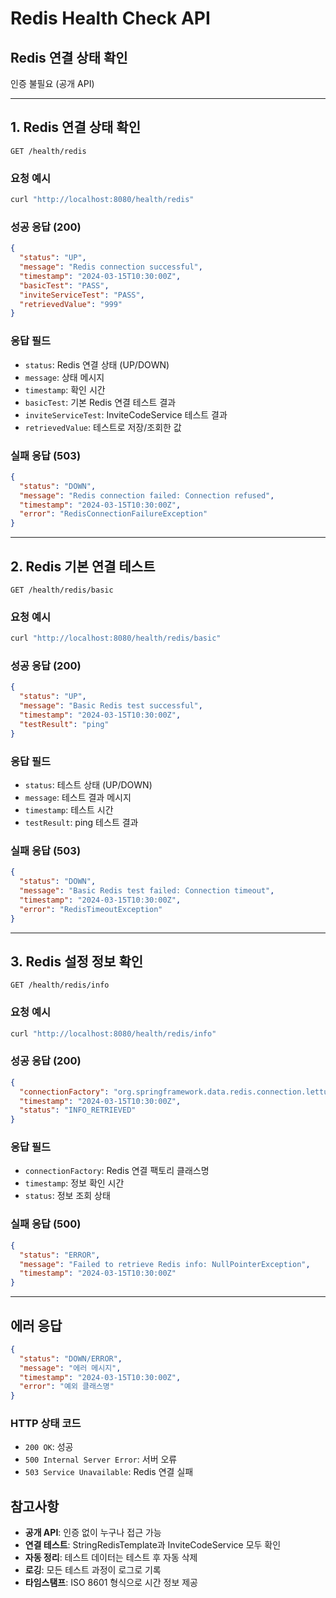 # Redis Health Check API

## Redis 연결 상태 확인
인증 불필요 (공개 API)

---

## 1. Redis 연결 상태 확인
```
GET /health/redis
```

### 요청 예시
```bash
curl "http://localhost:8080/health/redis"
```

### 성공 응답 (200)
```json
{
  "status": "UP",
  "message": "Redis connection successful",
  "timestamp": "2024-03-15T10:30:00Z",
  "basicTest": "PASS",
  "inviteServiceTest": "PASS",
  "retrievedValue": "999"
}
```

### 응답 필드
- `status`: Redis 연결 상태 (UP/DOWN)
- `message`: 상태 메시지
- `timestamp`: 확인 시간
- `basicTest`: 기본 Redis 연결 테스트 결과
- `inviteServiceTest`: InviteCodeService 테스트 결과
- `retrievedValue`: 테스트로 저장/조회한 값

### 실패 응답 (503)
```json
{
  "status": "DOWN",
  "message": "Redis connection failed: Connection refused",
  "timestamp": "2024-03-15T10:30:00Z",
  "error": "RedisConnectionFailureException"
}
```

---

## 2. Redis 기본 연결 테스트
```
GET /health/redis/basic
```

### 요청 예시
```bash
curl "http://localhost:8080/health/redis/basic"
```

### 성공 응답 (200)
```json
{
  "status": "UP",
  "message": "Basic Redis test successful",
  "timestamp": "2024-03-15T10:30:00Z",
  "testResult": "ping"
}
```

### 응답 필드
- `status`: 테스트 상태 (UP/DOWN)
- `message`: 테스트 결과 메시지
- `timestamp`: 테스트 시간
- `testResult`: ping 테스트 결과

### 실패 응답 (503)
```json
{
  "status": "DOWN",
  "message": "Basic Redis test failed: Connection timeout",
  "timestamp": "2024-03-15T10:30:00Z",
  "error": "RedisTimeoutException"
}
```

---

## 3. Redis 설정 정보 확인
```
GET /health/redis/info
```

### 요청 예시
```bash
curl "http://localhost:8080/health/redis/info"
```

### 성공 응답 (200)
```json
{
  "connectionFactory": "org.springframework.data.redis.connection.lettuce.LettuceConnectionFactory",
  "timestamp": "2024-03-15T10:30:00Z",
  "status": "INFO_RETRIEVED"
}
```

### 응답 필드
- `connectionFactory`: Redis 연결 팩토리 클래스명
- `timestamp`: 정보 확인 시간
- `status`: 정보 조회 상태

### 실패 응답 (500)
```json
{
  "status": "ERROR",
  "message": "Failed to retrieve Redis info: NullPointerException",
  "timestamp": "2024-03-15T10:30:00Z"
}
```

---

## 에러 응답
```json
{
  "status": "DOWN/ERROR",
  "message": "에러 메시지",
  "timestamp": "2024-03-15T10:30:00Z",
  "error": "예외 클래스명"
}
```

### HTTP 상태 코드
- `200 OK`: 성공
- `500 Internal Server Error`: 서버 오류
- `503 Service Unavailable`: Redis 연결 실패

## 참고사항
- **공개 API**: 인증 없이 누구나 접근 가능
- **연결 테스트**: StringRedisTemplate과 InviteCodeService 모두 확인
- **자동 정리**: 테스트 데이터는 테스트 후 자동 삭제
- **로깅**: 모든 테스트 과정이 로그로 기록
- **타임스탬프**: ISO 8601 형식으로 시간 정보 제공

